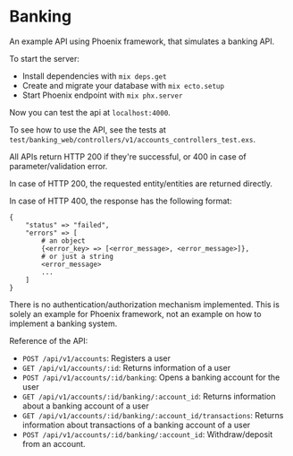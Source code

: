 # Banking

An example API using Phoenix framework, that simulates a banking API.

To start the server:

  * Install dependencies with `mix deps.get`
  * Create and migrate your database with `mix ecto.setup`
  * Start Phoenix endpoint with `mix phx.server`

Now you can test the api at `localhost:4000`.

To see how to use the API, see the tests at `test/banking_web/controllers/v1/accounts_controllers_test.exs`.

All APIs return HTTP 200 if they're successful, or 400 in case of parameter/validation error.

In case of HTTP 200, the requested entity/entities are returned directly.

In case of HTTP 400, the response has the following format:

```
{
    "status" => "failed",
    "errors" => [
        # an object
        {<error_key> => [<error_message>, <error_message>]},
        # or just a string
        <error_message>
        ...
    ]
}
```

There is no authentication/authorization mechanism implemented. This is solely an example for
Phoenix framework, not an example on how to implement a banking system.

Reference of the API:

- `POST /api/v1/accounts`: Registers a user
- `GET /api/v1/accounts/:id`: Returns information of a user
- `POST /api/v1/accounts/:id/banking`: Opens a banking account for the user
- `GET /api/v1/accounts/:id/banking/:account_id`: Returns information about a banking account of a user
- `GET /api/v1/accounts/:id/banking/:account_id/transactions`: Returns information about transactions of a banking account of a user
- `POST /api/v1/accounts/:id/banking/:account_id`: Withdraw/deposit from an account.
